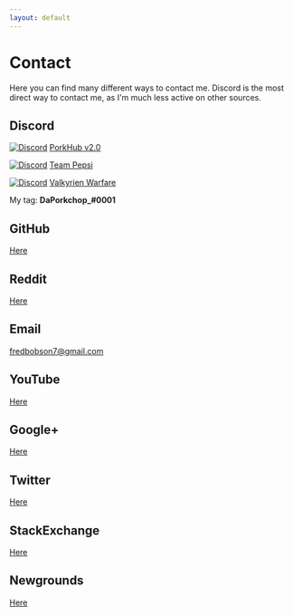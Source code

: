 ```yaml
---
layout: default
---
```

# Contact
Here you can find many different ways to contact me.  Discord is the most direct way to contact me, as I'm much less active on other sources.

## Discord

[![Discord](https://img.shields.io/discord/428813657816956929.svg)](https://discord.gg/FrBHHCk) [PorkHub v2.0](https://discord.gg/FrBHHCk)

[![Discord](https://img.shields.io/discord/356205695093178389.svg)](https://discord.gg/DPbMFQe) [Team Pepsi](https://discord.gg/DPbMFQe)

[![Discord](https://img.shields.io/discord/244934352092397568.svg)](https://discord.gg/rG3QNDV) [Valkyrien Warfare](https://discord.gg/rG3QNDV)

My tag: **DaPorkchop_#0001**

## GitHub

[Here](https://github.com/DaMatrix)

## Reddit

[Here](https://www.reddit.com/user/DaPorkchop_/)

## Email

[fredbobson7@gmail.com](mailto:fredbobson7@gmail.com)

## YouTube

[Here](https://www.youtube.com/channel/UCXvSjAgVHgNPJ9skUff1bRg)

## Google+

[Here](https://plus.google.com/u/0/118239262670396008815)

## Twitter

[Here](https://twitter.com/DaPorkchop_)

## StackExchange

[Here](http://stackexchange.com/users/5537437/daporkchop)

## Newgrounds

[Here](http://daporkchop.newgrounds.com/)

